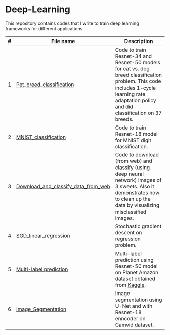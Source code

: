 # Deep-Learning
This repository contains codes that I write to train deep learning frameworks for different applications.

| # | **File name** |  **Description** |
| ---------- |--------- | ------------------------------------------------| 
|1|[Pet_breed_classification](https://github.com/ruchikaverma-iitg/ML-DL-RL_Codes/blob/master/Hands%20on%20Deep%20Learning/Pet_breed_classification.ipynb)|Code to train Resnet-34 and Resnet-50 models for cat vs. dog breed classification problem. This code includes 1-cycle learning rate adaptation policy and did classification on 37 breeds.|
|2|[MNIST_classification](https://github.com/ruchikaverma-iitg/ML-DL-RL_Codes/blob/master/Hands%20on%20Deep%20Learning/MNIST_classification.ipynb)|Code to train Resnet-18 model for MNIST digit classification.|
|3|[Download_and_classify_data_from_web](https://github.com/ruchikaverma-iitg/ML-DL-RL_Codes/blob/master/Hands%20on%20Deep%20Learning/Download_and%20classify_data_from_web.ipynb)|Code to download (from web) and classify (using deep neural network) images of 3 sweets. Also it demonstrates how to clean up the data by visualizing misclassified images.|
|4|[SGD_linear_regression](https://github.com/ruchikaverma-iitg/Hands-on-Deep-Learning/blob/master/SGD_linear_regression.ipynb)|Stochastic gradient descent on regression problem.|
|5|[Multi-label prediction](https://github.com/ruchikaverma-iitg/Hands-on-Deep-Learning/blob/master/Multi-label%20prediction.ipynb)|Multi-label prediction using Resnet-50 model on Planet Amazon dataset obtained from [Kaggle](https://www.kaggle.com/c/planet-understanding-the-amazon-from-space).|
|6|[Image_Segmentation](https://github.com/ruchikaverma-iitg/Hands-on-Deep-Learning/blob/master/Image_Segmentation.ipynb)|Image segmentation using U-Net and with Resnet-18 enncoder on Camvid dataset.|
